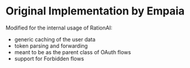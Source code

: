 # Original Implementation by Empaia

Modified for the internal usage of RationAI:
 - generic caching of the user data
 - token parsing and forwarding
 - meant to be as the parent class of OAuth flows
 - support for Forbidden flows


